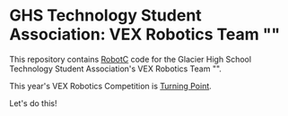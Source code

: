 # GHS Technology Student Association: VEX Robotics Team ""

This repository contains [RobotC](http://www.robotc.net) code for the Glacier High School Technology Student Association's VEX Robotics Team "".

This year's VEX Robotics Competition is [Turning Point](https://www.vexrobotics.com/vexedr/competition/vrc-current-game).

Let's do this!
